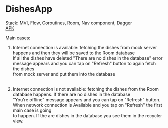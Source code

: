 # DishesApp
Stack: MVI, Flow, Coroutines, Room, Nav component, Dagger <br />
[APK](https://github.com/KostyaGig/DishesApp/releases/tag/v1.0)

Main cases:

1. Internet connection is available: fetching the dishes from mock server happens and then they will be saved to the Room database <br />
If all the dishes have deleted "There are no dishes in the database" error message appears and you can tap on "Refresh" button to again fetch the dishes <br />from mock server and put them into the database <br /><br />

2. Internet connection is not available: fetching the dishes from the Room database happens. If there are no dishes in the database <br />
"You're offline" message appears and you can tap on "Refresh" button. When network connection is Available and you tap on "Refresh" the first main case is going<br /> to happen. If the are dishes in the database you see them in the recycler view.

